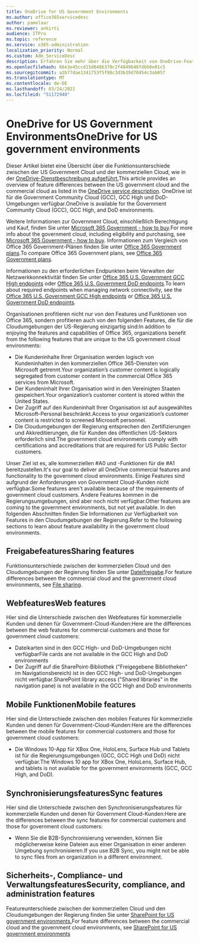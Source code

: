 ```yaml
---
title: OneDrive for US Government Environments
ms.author: office365servicedesc
author: pamelaar
ms.reviewer: ankirti
audience: ITPro
ms.topic: reference
ms.service: o365-administration
localization_priority: Normal
ms.custom: Adm_ServiceDesc
description: Erfahren Sie mehr über die Verfügbarkeit von OneDrive-Features für Us Government Cloud-Kunden.
ms.openlocfilehash: 66e3e45ccd15d0486370c2f4049648fdbb0e01c5
ms.sourcegitcommit: a2b77dae1341753f5f98c3d3b39d70454c3ab05f
ms.translationtype: MT
ms.contentlocale: de-DE
ms.lasthandoff: 03/24/2021
ms.locfileid: "51172940"
---
```

# <a name="onedrive-for-us-government-environments"></a><span data-ttu-id="88467-103">OneDrive for US Government Environments</span><span class="sxs-lookup"><span data-stu-id="88467-103">OneDrive for US government environments</span></span>

<span data-ttu-id="88467-104">Dieser Artikel bietet eine Übersicht über die Funktionsunterschiede zwischen der US Government Cloud und der kommerziellen Cloud, wie in der [OneDrive-Dienstbeschreibung aufgeführt.](../../onedrive-for-business-service-description.md)</span><span class="sxs-lookup"><span data-stu-id="88467-104">This article provides an overview of feature differences between the US government cloud and the commercial cloud as listed in the [OneDrive service description](../../onedrive-for-business-service-description.md).</span></span> <span data-ttu-id="88467-105">OneDrive ist für die Government Community Cloud (GCC), GCC High und DoD-Umgebungen verfügbar.</span><span class="sxs-lookup"><span data-stu-id="88467-105">OneDrive is available for the Government Community Cloud (GCC), GCC High, and DoD environments.</span></span> 

<span data-ttu-id="88467-106">Weitere Informationen zur Government Cloud, einschließlich Berechtigung und Kauf, finden Sie unter [Microsoft 365 Government - how to buy](./microsoft-365-government-how-to-buy.md).</span><span class="sxs-lookup"><span data-stu-id="88467-106">For more info about the government cloud, including eligibility and purchasing, see [Microsoft 365 Government - how to buy](./microsoft-365-government-how-to-buy.md).</span></span> <span data-ttu-id="88467-107">Informationen zum Vergleich von Office 365 Government-Plänen finden Sie unter [Office 365 Government plans](https://www.microsoft.com/microsoft-365/government/compare-office-365-government-plans?rtc=1#EligibilityRequirements).</span><span class="sxs-lookup"><span data-stu-id="88467-107">To compare Office 365 Government plans, see [Office 365 Government plans](https://www.microsoft.com/microsoft-365/government/compare-office-365-government-plans?rtc=1#EligibilityRequirements).</span></span>

<span data-ttu-id="88467-108">Informationen zu den erforderlichen Endpunkten beim Verwalten der Netzwerkkonnektivität finden Sie unter [Office 365 U.S. Government GCC High endpoints](/office365/enterprise/office-365-u-s-government-gcc-high-endpoints#sharepoint-online-and-onedrive-for-business) oder [Office 365 U.S. Government DoD endpoints](/office365/enterprise/office-365-u-s-government-dod-endpoints#sharepoint-online-and-onedrive-for-business).</span><span class="sxs-lookup"><span data-stu-id="88467-108">To learn about required endpoints when managing network connectivity, see the [Office 365 U.S. Government GCC High endpoints](/office365/enterprise/office-365-u-s-government-gcc-high-endpoints#sharepoint-online-and-onedrive-for-business) or [Office 365 U.S. Government DoD endpoints](/office365/enterprise/office-365-u-s-government-dod-endpoints#sharepoint-online-and-onedrive-for-business).</span></span>

<span data-ttu-id="88467-109">Organisationen profitieren nicht nur von den Features und Funktionen von Office 365, sondern profitieren auch von den folgenden Features, die für die Cloudumgebungen der US-Regierung einzigartig sind:</span><span class="sxs-lookup"><span data-stu-id="88467-109">In addition to enjoying the features and capabilities of Office 365, organizations benefit from the following features that are unique to the US government cloud environments:</span></span>

-   <span data-ttu-id="88467-110">Die Kundeninhalte Ihrer Organisation werden logisch von Kundeninhalten in den kommerziellen Office 365-Diensten von Microsoft getrennt.</span><span class="sxs-lookup"><span data-stu-id="88467-110">Your organization’s customer content is logically segregated from customer content in the commercial Office 365 services from Microsoft.</span></span>
-   <span data-ttu-id="88467-111">Der Kundeninhalt Ihrer Organisation wird in den Vereinigten Staaten gespeichert.</span><span class="sxs-lookup"><span data-stu-id="88467-111">Your organization’s customer content is stored within the United States.</span></span>
-   <span data-ttu-id="88467-112">Der Zugriff auf den Kundeninhalt Ihrer Organisation ist auf ausgewähltes Microsoft-Personal beschränkt.</span><span class="sxs-lookup"><span data-stu-id="88467-112">Access to your organization’s customer content is restricted to screened Microsoft personnel.</span></span>
-   <span data-ttu-id="88467-113">Die Cloudumgebungen der Regierung entsprechen den Zertifizierungen und Akkreditierungen, die für Kunden des öffentlichen US-Sektors erforderlich sind.</span><span class="sxs-lookup"><span data-stu-id="88467-113">The government cloud environments comply with certifications and accreditations that are required for US Public Sector customers.</span></span>

<span data-ttu-id="88467-114">Unser Ziel ist es, alle kommerziellen #A0 und -Funktionen für die #A1 bereitzustellen.</span><span class="sxs-lookup"><span data-stu-id="88467-114">It's our goal to deliver all OneDrive commercial features and functionality to the government cloud environments.</span></span> <span data-ttu-id="88467-115">Einige Features sind aufgrund der Anforderungen von Government Cloud-Kunden nicht verfügbar.</span><span class="sxs-lookup"><span data-stu-id="88467-115">Some features aren't available because of the requirements of government cloud customers.</span></span> <span data-ttu-id="88467-116">Andere Features kommen in die Regierungsumgebungen, sind aber noch nicht verfügbar.</span><span class="sxs-lookup"><span data-stu-id="88467-116">Other features are coming to the government environments, but not yet available.</span></span> <span data-ttu-id="88467-117">In den folgenden Abschnitten finden Sie Informationen zur Verfügbarkeit von Features in den Cloudumgebungen der Regierung.</span><span class="sxs-lookup"><span data-stu-id="88467-117">Refer to the following sections to learn about feature availability in the government cloud environments.</span></span>

## <a name="sharing-features"></a><span data-ttu-id="88467-118">Freigabefeatures</span><span class="sxs-lookup"><span data-stu-id="88467-118">Sharing features</span></span>

<span data-ttu-id="88467-119">Funktionsunterschiede zwischen der kommerziellen Cloud und den Cloudumgebungen der Regierung finden Sie unter [Dateifreigabe](./gcc-high-and-dod.md#file-sharing).</span><span class="sxs-lookup"><span data-stu-id="88467-119">For feature differences between the commercial cloud and the government cloud environments, see [File sharing](./gcc-high-and-dod.md#file-sharing).</span></span>

## <a name="web-features"></a><span data-ttu-id="88467-120">Webfeatures</span><span class="sxs-lookup"><span data-stu-id="88467-120">Web features</span></span>

<span data-ttu-id="88467-121">Hier sind die Unterschiede zwischen den Webfeatures für kommerzielle Kunden und denen für Government-Cloud-Kunden:</span><span class="sxs-lookup"><span data-stu-id="88467-121">Here are the differences between the web features for commercial customers and those for government cloud customers:</span></span>

- <span data-ttu-id="88467-122">Dateikarten sind in den GCC High- und DoD-Umgebungen nicht verfügbar</span><span class="sxs-lookup"><span data-stu-id="88467-122">File cards are not available in the GCC High and DoD environments</span></span>
- <span data-ttu-id="88467-123">Der Zugriff auf die SharePoint-Bibliothek ("Freigegebene Bibliotheken" im Navigationsbereich) ist in den GCC High- und DoD-Umgebungen nicht verfügbar.</span><span class="sxs-lookup"><span data-stu-id="88467-123">SharePoint library access ("Shared libraries" in the navigation pane) is not available in the GCC High and DoD environments</span></span>

## <a name="mobile-features"></a><span data-ttu-id="88467-124">Mobile Funktionen</span><span class="sxs-lookup"><span data-stu-id="88467-124">Mobile features</span></span>

<span data-ttu-id="88467-125">Hier sind die Unterschiede zwischen den mobilen Features für kommerzielle Kunden und denen für Government-Cloud-Kunden:</span><span class="sxs-lookup"><span data-stu-id="88467-125">Here are the differences between the mobile features for commercial customers and those for government cloud customers:</span></span>

- <span data-ttu-id="88467-126">Die Windows 10-App für XBox One, HoloLens, Surface Hub und Tablets ist für die Regierungsumgebungen (GCC, GCC High und DoD) nicht verfügbar.</span><span class="sxs-lookup"><span data-stu-id="88467-126">The Windows 10 app for XBox One, HoloLens, Surface Hub, and tablets is not available for the government environments (GCC, GCC High, and DoD).</span></span>

## <a name="sync-features"></a><span data-ttu-id="88467-127">Synchronisierungsfeatures</span><span class="sxs-lookup"><span data-stu-id="88467-127">Sync features</span></span>

<span data-ttu-id="88467-128">Hier sind die Unterschiede zwischen den Synchronisierungsfeatures für kommerzielle Kunden und denen für Government Cloud-Kunden:</span><span class="sxs-lookup"><span data-stu-id="88467-128">Here are the differences between the sync features for commercial customers and those for government cloud customers:</span></span>

- <span data-ttu-id="88467-129">Wenn Sie die B2B-Synchronisierung verwenden, können Sie möglicherweise keine Dateien aus einer Organisation in einer anderen Umgebung synchronisieren.</span><span class="sxs-lookup"><span data-stu-id="88467-129">If you use B2B Sync, you might not be able to sync files from an organization in a different environment.</span></span>

## <a name="security-compliance-and-administration-features"></a><span data-ttu-id="88467-130">Sicherheits-, Compliance- und Verwaltungsfeatures</span><span class="sxs-lookup"><span data-stu-id="88467-130">Security, compliance, and administration features</span></span>

<span data-ttu-id="88467-131">Featureunterschiede zwischen der kommerziellen Cloud und den Cloudumgebungen der Regierung finden Sie unter [SharePoint for US government environments.](sharepoint.md)</span><span class="sxs-lookup"><span data-stu-id="88467-131">For feature differences between the commercial cloud and the government cloud environments, see [SharePoint for US government environments](sharepoint.md)</span></span>